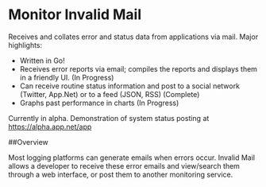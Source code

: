 Monitor Invalid Mail
===============

Receives and collates error and status data from applications via mail. Major highlights:

* Written in Go!
* Receives error reports via email; compiles the reports and displays them in a friendly UI. (In Progress)
* Can receive routine status information and post to a social network (Twitter, App.Net) or to a feed (JSON, RSS) (Complete)
* Graphs past performance in charts (In Progress)

Currently in alpha. Demonstration of system status posting at https://alpha.app.net/app 

##Overview

Most logging platforms can generate emails when errors occur. Invalid Mail allows a developer to receive these error emails and view/search them through a web interface, or post them to another monitoring service.
